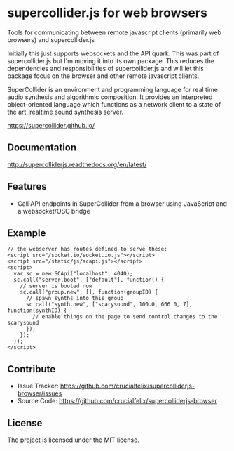 supercollider.js for web browsers
=================================

Tools for communicating between remote javascript clients (primarily web browsers) and supercollider.js

Initially this just supports websockets and the API quark. This was part of supercollider.js but I'm moving it into its own package.
This reduces the dependencies and responsibilities of supercollider.js and will let this package focus on the browser and other remote javascript clients.

SuperCollider is an environment and programming language for real time audio synthesis and algorithmic composition. It provides an interpreted object-oriented language which functions as a network client to a state of the art, realtime sound synthesis server.

https://supercollider.github.io/

Documentation
-------------

http://supercolliderjs.readthedocs.org/en/latest/


Features
--------

- Call API endpoints in SuperCollider from a browser using JavaScript and a websocket/OSC bridge


Example
-------

    // the webserver has routes defined to serve these:
    <script src="/socket.io/socket.io.js"></script>
    <script src="/static/js/scapi.js"></script>
    <script>
      var sc = new SCApi("localhost", 4040);
      sc.call("server.boot", ["default"], function() {
        // server is booted now
        sc.call("group.new", [], function(groupID) {
          // spawn synths into this group
          sc.call("synth.new", ["scarysound", 100.0, 666.0, 7], function(synthID) {
            // enable things on the page to send control changes to the scarysound
          });
        });
      });
    </script>


Contribute
----------

- Issue Tracker: https://github.com/crucialfelix/supercolliderjs-browser/issues
- Source Code: https://github.com/crucialfelix/supercolliderjs-browser


License
-------

The project is licensed under the MIT license.
